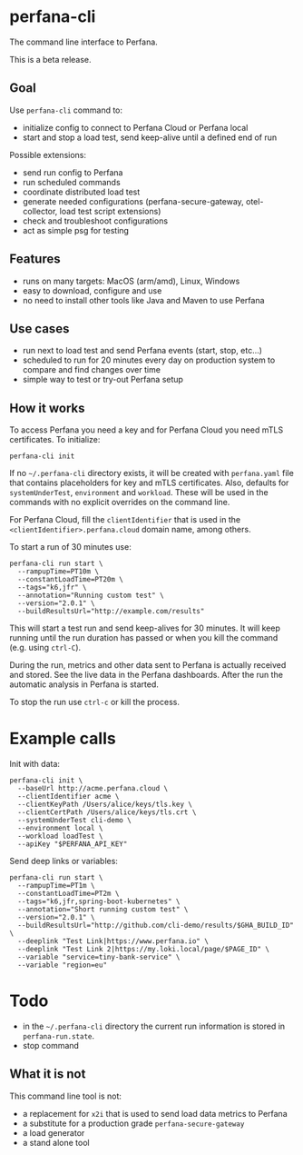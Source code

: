 # perfana-cli

The command line interface to Perfana. 

This is a beta release.

## Goal

Use `perfana-cli` command to:
* initialize config to connect to Perfana Cloud or Perfana local
* start and stop a load test, send keep-alive until a defined end of run

Possible extensions:
* send run config to Perfana
* run scheduled commands
* coordinate distributed load test
* generate needed configurations (perfana-secure-gateway, otel-collector, load test script extensions)
* check and troubleshoot configurations
* act as simple psg for testing

## Features

* runs on many targets: MacOS (arm/amd), Linux, Windows
* easy to download, configure and use
* no need to install other tools like Java and Maven to use Perfana

## Use cases

* run next to load test and send Perfana events (start, stop, etc...)
* scheduled to run for 20 minutes every day on production system to compare and find changes over time
* simple way to test or try-out Perfana setup

## How it works

To access Perfana you need a key and for Perfana Cloud you need mTLS certificates. To initialize:

    perfana-cli init

If no `~/.perfana-cli` directory exists, it will be created with `perfana.yaml` file that contains
placeholders for key and mTLS certificates. Also, defaults for `systemUnderTest`, `environment` and `workload`.
These will be used in the commands with no explicit overrides on the command line.

For Perfana Cloud, fill the `clientIdentifier` that is used in the `<clientIdentifier>.perfana.cloud` domain name, among others.

To start a run of 30 minutes use:

    perfana-cli run start \
      --rampupTime=PT10m \
      --constantLoadTime=PT20m \
      --tags="k6,jfr" \
      --annotation="Running custom test" \
      --version="2.0.1" \ 
      --buildResultsUrl="http://example.com/results"

This will start a test run and send keep-alives for 30 minutes. It will keep running until the 
run duration has passed or when you kill the command (e.g. using `ctrl-C`).

During the run, metrics and other data sent to Perfana is actually received and stored. See the
live data in the Perfana dashboards. After the run the automatic analysis in Perfana is started.

To stop the run use `ctrl-c` or kill the process.

# Example calls

Init with data:

    perfana-cli init \
      --baseUrl http://acme.perfana.cloud \
      --clientIdentifier acme \
      --clientKeyPath /Users/alice/keys/tls.key \
      --clientCertPath /Users/alice/keys/tls.crt \
      --systemUnderTest cli-demo \
      --environment local \
      --workload loadTest \
      --apiKey "$PERFANA_API_KEY"

Send deep links or variables:

    perfana-cli run start \
      --rampupTime=PT1m \
      --constantLoadTime=PT2m \
      --tags="k6,jfr,spring-boot-kubernetes" \
      --annotation="Short running custom test" \
      --version="2.0.1" \
      --buildResultsUrl="http://github.com/cli-demo/results/$GHA_BUILD_ID" \
      --deeplink "Test Link|https://www.perfana.io" \
      --deeplink "Test Link 2|https://my.loki.local/page/$PAGE_ID" \
      --variable "service=tiny-bank-service" \
      --variable "region=eu"

# Todo

* in the `~/.perfana-cli` directory the current run information is stored in `perfana-run.state`.
* stop command

## What it is not

This command line tool is not: 
* a replacement for `x2i` that is used to send load data metrics to Perfana
* a substitute for a production grade `perfana-secure-gateway`
* a load generator
* a stand alone tool